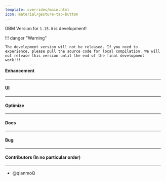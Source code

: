 ```yaml
---
template: overrides/main.html
icon: material/gesture-tap-button
---
```


DBM Version for `1.15.0` is development!

!!! danger "Warning"

    The development version will not be released. If you need to experience, please pull the source code for local compilation. We will not release this version until the end of the final development work!!!

#### Enhancement

---

#### UI

---

#### Optimize

----

#### Docs

---

#### Bug

---

#### Contributors (In no particular order)

---

- @qianmoQ

